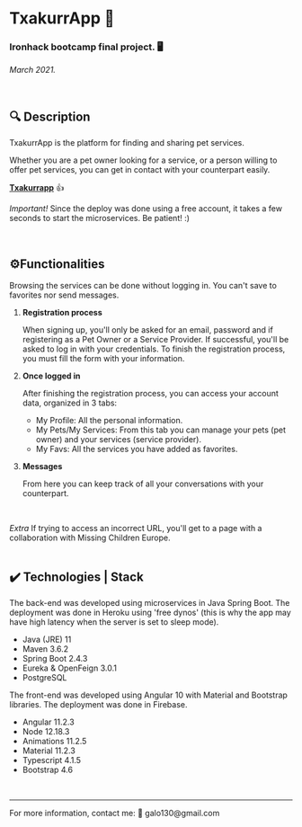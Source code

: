 # TxakurrApp 🐾

### Ironhack bootcamp final project. 🖥️
*March 2021.*

<br>

## 🔍  Description
TxakurrApp is the platform for finding and sharing pet services.

Whether you are a pet owner looking for a service, or a person willing to offer pet services, you can get in contact with your counterpart easily.

[**Txakurrapp**](https://txakurrapp.web.app) 👍

*Important!* Since the deploy was done using a free account, it takes a few seconds to start the microservices. Be patient! :)

<br>

## ⚙️Functionalities
Browsing the services can be done without logging in. You can't save to favorites nor send messages.

1. **Registration process**

    When signing up, you'll only be asked for an email, password and if registering as a Pet Owner or a Service Provider.
   If successful, you'll be asked to log in with your credentials.
   To finish the registration process, you must fill the form with your information.
   

2. **Once logged in**

    After finishing the registration process, you can access your account data, organized in 3 tabs:
   - My Profile: All the personal information.
    - My Pets/My Services: From this tab you can manage your pets (pet owner) and your services (service provider).
    - My Favs: All the services you have added as favorites.
    
3. **Messages**

    From here you can keep track of all your conversations with your counterpart.
   

<br>

*Extra* If trying to access an incorrect URL, you'll get to a page with a collaboration with Missing Children Europe.
<br>
<br>


## ✔️ Technologies | Stack
The back-end was developed using microservices in Java Spring Boot.
The deployment was done in Heroku using 'free dynos' (this is why the app may have high latency when the server is set to sleep mode).

- Java (JRE) 11
- Maven 3.6.2
- Spring Boot 2.4.3
- Eureka & OpenFeign 3.0.1
- PostgreSQL


The front-end was developed using Angular 10 with Material and Bootstrap libraries.
The deployment was done in Firebase.

- Angular 11.2.3
- Node 12.18.3
- Animations 11.2.5
- Material 11.2.3
- Typescript 4.1.5
- Bootstrap 4.6

<br>
<hr>
For more information, contact me: 📧 galo130@gmail.com



